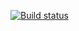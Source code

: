 [![Build status](https://ci.appveyor.com/api/projects/status/rko6dbkpjysgwgfa/branch/main?svg=true)](https://ci.appveyor.com/project/ScorWag/aqa-practice-4/branch/main)

